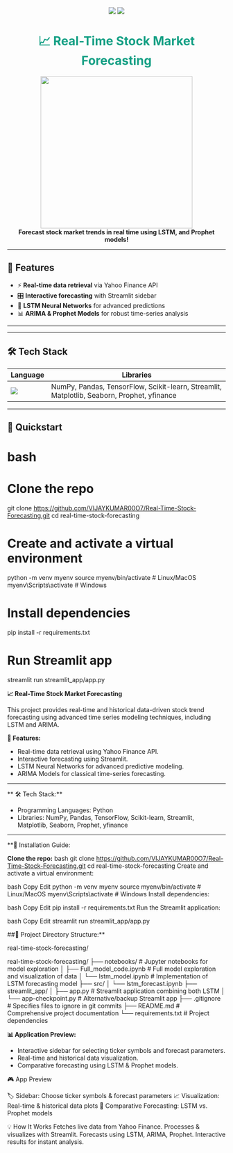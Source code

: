 
<div align="center">
  <img src="https://img.shields.io/github/stars/VIJAYKUMAR00O7/Real-Time-Stock-Forecasting?style=social">
  <img src="https://img.shields.io/github/forks/VIJAYKUMAR00O7/Real-Time-Stock-Forecasting?style=social">
  
  <h1 style="color:#16a085;">📈 Real-Time Stock Market Forecasting</h1>
  
  <img src="https://media.giphy.com/media/3o7abB06u9bNzA8lu8/giphy.gif" width="350"/>
  <br>
  <strong>Forecast stock market trends in real time using LSTM, and Prophet models!</strong>
</div>

---

## 🌟 **Features**
- ⚡ **Real-time data retrieval** via Yahoo Finance API
- 🎛️ **Interactive forecasting** with Streamlit sidebar
- 🤖 **LSTM Neural Networks** for advanced predictions
- 📊 **ARIMA & Prophet Models** for robust time-series analysis

---

---

## 🛠️ **Tech Stack**
| Language | Libraries |
|----------|-----------|
| <img src="https://img.shields.io/badge/Python-3776AB?style=flat&logo=python&logoColor=white"/> | NumPy, Pandas, TensorFlow, Scikit-learn, Streamlit, Matplotlib, Seaborn, Prophet, yfinance |

---

## 🚀 **Quickstart**

# bash
# Clone the repo
git clone https://github.com/VIJAYKUMAR00O7/Real-Time-Stock-Forecasting.git
cd real-time-stock-forecasting

# Create and activate a virtual environment
python -m venv myenv
source myenv/bin/activate       # Linux/MacOS
myenv\Scripts\activate          # Windows

# Install dependencies
pip install -r requirements.txt

# Run Streamlit app
streamlit run streamlit_app/app.py


**📈 Real-Time Stock Market Forecasting**

This project provides real-time and historical data-driven stock trend forecasting using advanced time series modeling techniques, including LSTM and ARIMA.



**🚀 Features:**

- Real-time data retrieval using Yahoo Finance API.
- Interactive forecasting using Streamlit.
- LSTM Neural Networks for advanced predictive modeling.
- ARIMA Models for classical time-series forecasting.

---
**
🛠️ Tech Stack:**

- Programming Languages: Python
- Libraries: NumPy, Pandas, TensorFlow, Scikit-learn, Streamlit, Matplotlib, Seaborn, Prophet, yfinance

---

**🔧 Installation Guide:

**Clone the repo:**
bash
git clone https://github.com/VIJAYKUMAR00O7/Real-Time-Stock-Forecasting.git
cd real-time-stock-forecasting
Create and activate a virtual environment:

bash
Copy
Edit
python -m venv myenv
source myenv/bin/activate   # Linux/MacOS
myenv\Scripts\activate      # Windows
Install dependencies:

bash
Copy
Edit
pip install -r requirements.txt
Run the Streamlit application:

bash
Copy
Edit
streamlit run streamlit_app/app.py


##📂 Project Directory Structure:**

real-time-stock-forecasting/

real-time-stock-forecasting/
├── notebooks/ # Jupyter notebooks for model exploration
│ ├── Full_model_code.ipynb # Full model exploration and visualization of data
│ └── lstm_model.ipynb # Implementation of LSTM forecasting model
├── src/
│ └── lstm_forecast.ipynb
├── streamlit_app/
│ ├── app.py # Streamlit application combining both LSTM
│ └── app-checkpoint.py # Alternative/backup Streamlit app
├── .gitignore # Specifies files to ignore in git commits
├── README.md # Comprehensive project documentation
└── requirements.txt # Project dependencies

             

**📊 Application Preview:**
- Interactive sidebar for selecting ticker symbols and forecast parameters.
- Real-time and historical data visualization.
- Comparative forecasting using LSTM & Prophet models.

🎮 App Preview

🏷️ Sidebar: Choose ticker symbols & forecast parameters
📈 Visualization: Real-time & historical data plots
🔮 Comparative Forecasting: LSTM vs. Prophet models

💡 How It Works
Fetches live data from Yahoo Finance.
Processes & visualizes with Streamlit.
Forecasts using LSTM, ARIMA, Prophet.
Interactive results for instant analysis.
